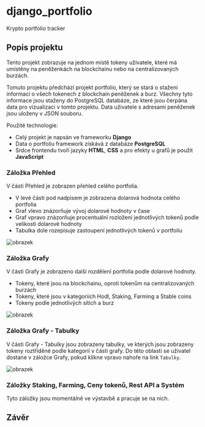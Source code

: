 # django_portfolio
Krypto portfolio tracker

## Popis projektu
Tento projekt zobrazuje na jednom místě tokeny uživatele, které má umístěny na peněženkách na blockchainu nebo na centralizovaných burzách.

Tomuto projektu předchází projekt portfolio, který se stará o stažení informací o všech tokenech z blockchain peněženek a burz. 
Všechny tyto informace jsou staženy do PostgreSQL databáze, ze které jsou čerpána data pro vizualizaci v tomto projektu. 
Data uživatele s adresami peněženek jsou uloženy v JSON souboru.

Použité technologie: <br>
- Celý projekt je napsán ve frameworku <b>Django</b>
- Data o portfoliu framework získává z databáze <b>PostgreSQL</b>
- Srdce frontendu tvoří jazyky <b>HTML</b>, <b>CSS</b> a pro efekty u grafů je použit <b>JavaScript</b>

### Záložka Přehled
V části Přehled je zobrazen přehled celého portfolia. <br>
- V levé části pod nadpisem je zobrazena dolarová hodnota celého portfolia
- Graf vlevo znázorňuje vývoj dolarové hodnoty v čase
- Graf vpravo znázorňuje procentuální rozložení jednotlivých tokenů podle velikosti dolarové hodnoty
- Tabulka dole rozepisuje zastoupení jednotlivých tokenů v portfoliu

![obrazek](https://user-images.githubusercontent.com/106346624/222254316-451a65f6-1e95-4f8a-af1a-55af17c2f102.png)

### Záložka Grafy
V části Grafy je zobrazeno další rozdělení portfolia podle dolarové hodnoty. <br>
- Tokeny, které jsou na blockchainu, oproti tokenům na centralizovaných burzách
- Tokeny, které jsou v kategoriích Hodl, Staking, Farming a Stable coins
- Tokeny podle jednotlivých sítích a burz

![obrazek](https://user-images.githubusercontent.com/106346624/222254638-a5c24bd5-9910-4ae3-a7a8-1c7d25cd5bc4.png)

### Záložka Grafy - Tabulky
V části Grafy - Tabulky jsou zobrazeny tabulky, ve kterých jsou zobrazeny tokeny roztříděné podle kategorií v části grafy. Do této oblasti se uživatel dostane v záložce
Grafy, pokud klikne vpravo nahoře na link ```Tabulky```. 

![obrazek](https://user-images.githubusercontent.com/106346624/222256558-7157a347-d21f-4450-9f70-64d1c622ab87.png)

### Záložky Staking, Farming, Ceny tokenů, Rest API a Systém
Tyto záložky jsou momentálně ve výstavbě a pracuje se na nich. 

## Závěr
